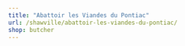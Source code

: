 ```yaml
---
title: "Abattoir les Viandes du Pontiac"
url: /shawville/abattoir-les-viandes-du-pontiac/
shop: butcher
---
```

